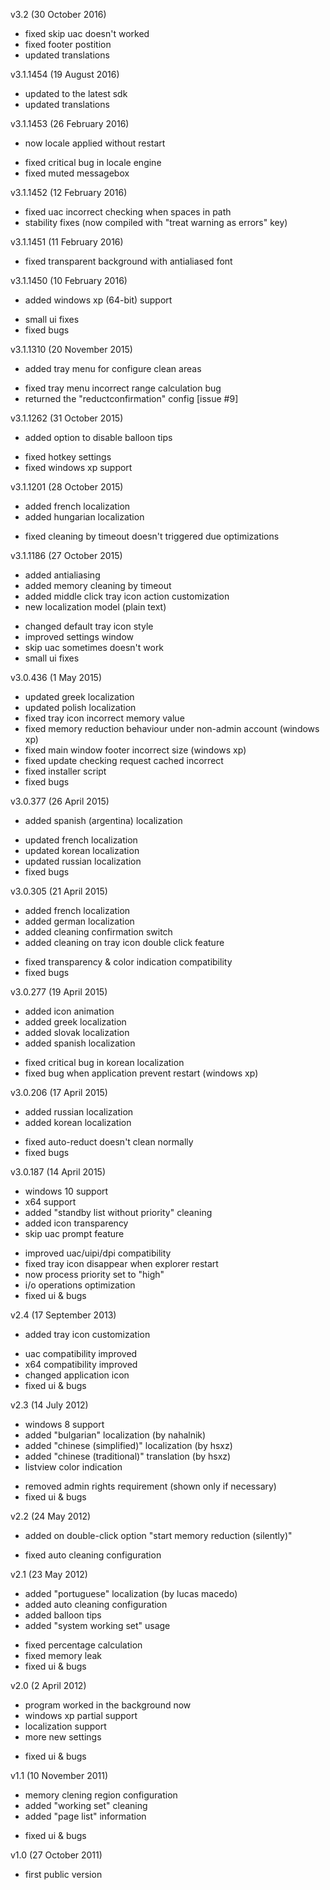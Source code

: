 v3.2 (30 October 2016)
- fixed skip uac doesn't worked
- fixed footer postition
- updated translations

v3.1.1454 (19 August 2016)
- updated to the latest sdk
- updated translations

v3.1.1453 (26 February 2016)
+ now locale applied without restart
- fixed critical bug in locale engine
- fixed muted messagebox

v3.1.1452 (12 February 2016)
- fixed uac incorrect checking when spaces in path
- stability fixes (now compiled with "treat warning as errors" key)

v3.1.1451 (11 February 2016)
- fixed transparent background with antialiased font

v3.1.1450 (10 February 2016)
+ added windows xp (64-bit) support
- small ui fixes
- fixed bugs

v3.1.1310 (20 November 2015)
+ added tray menu for configure clean areas
- fixed tray menu incorrect range calculation bug
- returned the "reductconfirmation" config [issue #9]

v3.1.1262 (31 October 2015)
+ added option to disable balloon tips
- fixed hotkey settings
- fixed windows xp support

v3.1.1201 (28 October 2015)
+ added french localization
+ added hungarian localization
- fixed cleaning by timeout doesn't triggered due optimizations

v3.1.1186 (27 October 2015)
+ added antialiasing
+ added memory cleaning by timeout
+ added middle click tray icon action customization
+ new localization model (plain text)
- changed default tray icon style
- improved settings window
- skip uac sometimes doesn't work
- small ui fixes

v3.0.436 (1 May 2015)
- updated greek localization
- updated polish localization
- fixed tray icon incorrect memory value
- fixed memory reduction behaviour under non-admin account (windows xp)
- fixed main window footer incorrect size (windows xp)
- fixed update checking request cached incorrect
- fixed installer script
- fixed bugs

v3.0.377 (26 April 2015)
+ added spanish (argentina) localization
- updated french localization
- updated korean localization
- updated russian localization
- fixed bugs

v3.0.305 (21 April 2015)
+ added french localization
+ added german localization
+ added cleaning confirmation switch
+ added cleaning on tray icon double click feature
- fixed transparency & color indication compatibility
- fixed bugs

v3.0.277 (19 April 2015)
+ added icon animation
+ added greek localization
+ added slovak localization
+ added spanish localization
- fixed critical bug in korean localization
- fixed bug when application prevent restart (windows xp)

v3.0.206 (17 April 2015)
+ added russian localization
+ added korean localization
- fixed auto-reduct doesn't clean normally
- fixed bugs

v3.0.187 (14 April 2015)
+ windows 10 support
+ x64 support
+ added "standby list without priority" cleaning
+ added icon transparency
+ skip uac prompt feature
- improved uac/uipi/dpi compatibility
- fixed tray icon disappear when explorer restart
- now process priority set to "high"
- i/o operations optimization
- fixed ui & bugs

v2.4 (17 September 2013)
+ added tray icon customization
- uac compatibility improved
- x64 compatibility improved
- changed application icon
- fixed ui & bugs

v2.3 (14 July 2012)
+ windows 8 support
+ added "bulgarian" localization (by nahalnik)
+ added "chinese (simplified)" localization (by hsxz)
+ added "chinese (traditional)" translation (by hsxz)
+ listview color indication
- removed admin rights requirement (shown only if necessary)
- fixed ui & bugs

v2.2 (24 May 2012)
+ added on double-click option "start memory reduction (silently)"
- fixed auto cleaning configuration

v2.1 (23 May 2012)
+ added "portuguese" localization (by lucas macedo)
+ added auto cleaning configuration
+ added balloon tips
+ added "system working set" usage
- fixed percentage calculation
- fixed memory leak
- fixed ui & bugs

v2.0 (2 April 2012)
+ program worked in the background now
+ windows xp partial support
+ localization support
+ more new settings
- fixed ui & bugs

v1.1 (10 November 2011)
+ memory clening region configuration
+ added "working set" cleaning
+ added "page list" information
- fixed ui & bugs

v1.0 (27 October 2011)
- first public version
